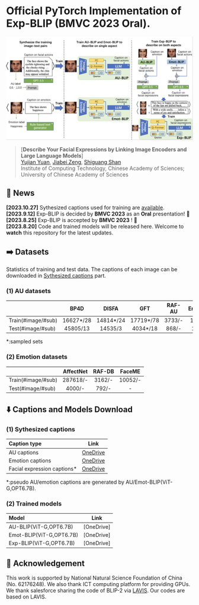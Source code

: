 # Official PyTorch Implementation of Exp-BLIP (BMVC 2023 Oral).

![Exp-BLIP training Framework](figs/overview.jpg)


> [**Describe Your Facial Expressions by Linking Image Encoders and Large Language Models**]<br>
> [Yujian Yuan](https://vipl.ict.ac.cn/edu/student/master/202210/t20221019_123529.html), [Jiabei Zeng](https://vipl.ict.ac.cn/edu/teacher/mastersupvisor/202205/t20220517_35778.html), [Shiguang Shan](https://scholar.google.com/citations?user=Vkzd7MIAAAAJ&hl=zh-CN)<br>Institute of Computing Technology, Chinese Academy of Sciences;
 University of Chinese Academy of Sciences



## 📰 News

**[2023.10.27]** Sythesized captions used for training are [available](#custom-id). <br>
**[2023.9.12]** Exp-BLIP is decided by **BMVC 2023** as an **Oral** presentation! 🎉 <br>
**[2023.8.25]** Exp-BLIP is accepted by **BMVC 2023** ! 🎉 <br>
**[2023.8.20]** Code and trained models will be released here. Welcome to **watch** this repository for the latest updates.


## ➡️ Datasets
Statistics of training and test data. The captions of each image can be downloaded in [Sythesized captions](#custom-id) part.

### (1) AU datasets
|                        |    BP4D   |  DISFA    |   GFT     |  RAF-AU    | Emotionet |
|:-----------------------|:---------:|:---------:|:---------:|:---------:|:---------:| 
| Train(#image/#sub)   	  | 16627*/28 |14814*/24  |17719*/78  |  3733/-    |19046/-   |
| Test(#image/#sub)      | 45805/13  |14535/3    |4034*/18   |  868/-     |2117/-    |

*:sampled sets
  
### (2) Emotion datasets
|                        |    AffectNet   |  RAF-DB |   FaceME   | 
|:-----------------------|:---------:|:---------:|:---------:| 
| Train(#image/#sub)   	  | 287618/-  |  3162/-   |10052/- |
| Test(#image/#sub)      | 4000/-    |		792/-  | - |


## ⬇️ Captions and Models Download


### <div id="custom-id">(1) Sythesized captions</div>
| Caption type                         |                                                    Link                                                    |
|:------------------------------------|:-------------------------------------------------------------------------------------------------------:| 
| AU captions    					   |     [OneDrive](https://1drv.ms/f/s!Atl7YPj4ORSRjfAdcQ10K01tQ6pRYQ?e=PNNn2i)|
| Emotion captions                    |     [OneDrive](https://1drv.ms/f/s!Atl7YPj4ORSRjfAcWSJoqNttXcHaQg?e=mraNW2)   |
| Facial expression captions*          |     [OneDrive](https://1drv.ms/u/s!Atl7YPj4ORSRjfAvi5PzyOXDMKqHsw?e=6y8lL5)    | 

*:pseudo AU/emotion captions are generated by AU/Emot-BLIP(ViT-G,OPT6.7B).

<a name="text"></a>
### (2) Trained models
| Model                         |                                                    Link                                                    |
|:------------------------------------|:-------------------------------------------------------------------------------------------------------:| 
| AU-BLIP(ViT-G,OPT6.7B)    			|     [OneDrive]|
| Emot-BLIP(ViT-G,OPT6.7B)             |     [OneDrive]    |
| Exp-BLIP(ViT-G,OPT6.7B)              |     [OneDrive]    | 


## 🤝 Acknowledgement
This work is supported by National Natural Science Foundation of China (No. 62176248). We also thank ICT computing platform for providing GPUs. We thank salesforce sharing the code of BLIP-2 via [LAVIS](https://github.com/salesforce/LAVIS). Our codes are based on LAVIS.
